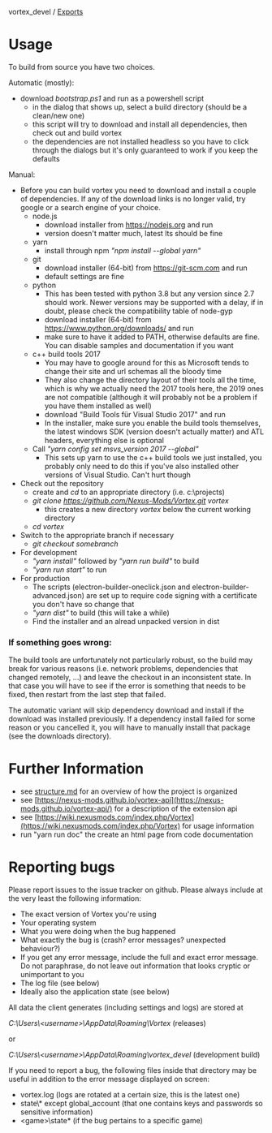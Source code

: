 ---
---
vortex_devel / [Exports](modules.md)

# Usage

To build from source you have two choices.

Automatic (mostly):
- download _bootstrap.ps1_ and run as a powershell script
  - in the dialog that shows up, select a build directory (should be a clean/new one)
  - this script will try to download and install all dependencies, then check out and build vortex
  - the dependencies are not installed headless so you have to click through the dialogs but it's only guaranteed to work if you keep the defaults

Manual:
- Before you can build vortex you need to download and install a couple of dependencies.
  If any of the download links is no longer valid, try google or a search engine of your choice.
  - node.js
    * download installer from https://nodejs.org and run
    * version doesn't matter much, latest lts should be fine
  - yarn
    * install through npm _"npm install --global yarn"_
  - git
    * download installer (64-bit) from https://git-scm.com and run
    * default settings are fine
  - python
    * This has been tested with python 3.8 but any version since 2.7 should work. Newer versions may be supported with a delay,
      if in doubt, please check the compatibility table of node-gyp
    * download installer (64-bit) from https://www.python.org/downloads/ and run
    * make sure to have it added to PATH, otherwise defaults are fine. You can disable samples and documentation if you want
  - c++ build tools 2017
    * You may have to google around for this as Microsoft tends to change their site and url schemas all the bloody time
    * They also change the directory layout of their tools all the time, which is why we actually need the 2017 tools here, the
      2019 ones are not compatible (although it will probably not be a problem if you have them installed as well)
    * download "Build Tools für Visual Studio 2017" and run
    * In the installer, make sure you enable the build tools themselves, the latest windows SDK (version doesn't actually matter) and ATL headers,
      everything else is optional
  - Call _"yarn config set msvs_version 2017 --global"_
    * This sets up yarn to use the c++ build tools we just installed, you probably only need to do this
      if you've also installed other versions of Visual Studio. Can't hurt though
- Check out the repository
  * create and _cd_ to an appropriate directory (i.e. c:\projects)
  * _git clone https://github.com/Nexus-Mods/Vortex.git vortex_
    * this creates a new directory _vortex_ below the current working directory
  * _cd vortex_
- Switch to the appropriate branch if necessary
  * _git checkout somebranch_
- For development
  * _"yarn install"_ followed by _"yarn run build"_ to build
  * _"yarn run start"_ to run
- For production
  * The scripts  (electron-builder-oneclick.json and electron-builder-advanced.json) are set up to require code signing with
    a certificate you don't have so change that
  * _"yarn dist"_ to build (this will take a while)
  * Find the installer and an alread unpacked version in dist

### If something goes wrong:

The build tools are unfortunately not particularly robust, so the build may break for various reasons (i.e. network problems, dependencies that changed remotely, ...) and leave the checkout in an inconsistent state.
In that case you will have to see if the error is something that needs to be fixed, then restart from the last step that failed.

The automatic variant will skip dependency download and install if the download was installed previously. If a dependency install failed for some reason or you cancelled it, you will have to manually install that package (see the downloads directory).

# Further Information

- see [structure.md](structure.md) for an overview of how the project is organized
- see [https://nexus-mods.github.io/vortex-api](https://nexus-mods.github.io/vortex-api/) for a description of the extension api
- see [https://wiki.nexusmods.com/index.php/Vortex](https://wiki.nexusmods.com/index.php/Vortex) for usage information
- run "yarn run doc" the create an html page from code documentation

# Reporting bugs

Please report issues to the issue tracker on github. Please always include at the very least the following information:
- The exact version of Vortex you're using
- Your operating system
- What you were doing when the bug happened
- What exactly the bug is (crash? error messages? unexpected behaviour?)
- If you get any error message, include the full and exact error message. Do not paraphrase, do not leave out information that looks cryptic or unimportant to you
- The log file (see below)
- Ideally also the application state (see below)

All data the client generates (including settings and logs) are stored at

_C:\Users\\<username\>\AppData\Roaming\Vortex_ (releases)

or

_C:\Users\\<username\>\AppData\Roaming\vortex\_devel_ (development build)

If you need to report a bug, the following files inside that directory may be useful in addition to the error message displayed on screen:

- vortex.log (logs are rotated at a certain size, this is the latest one)
- state\\* except global_account (that one contains keys and passwords so sensitive information)
- \<game\>\state\* (if the bug pertains to a specific game)
